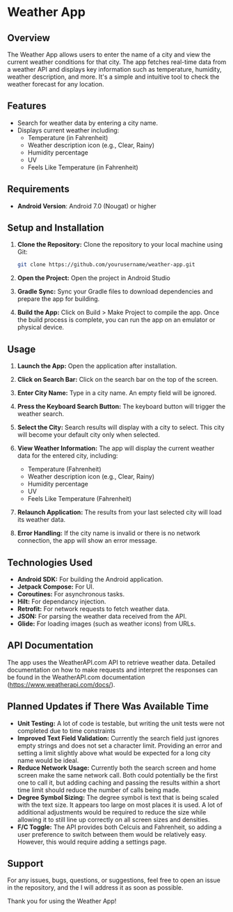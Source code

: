 # Weather App

## Overview
The Weather App allows users to enter the name of a city and view the current weather conditions for that city. The app fetches real-time data from a weather API and displays key information such as temperature, humidity, weather description, and more. It's a simple and intuitive tool to check the weather forecast for any location.

## Features
- Search for weather data by entering a city name.
- Displays current weather including:
  - Temperature (in Fahrenheit)
  - Weather description icon (e.g., Clear, Rainy)
  - Humidity percentage
  - UV
  - Feels Like Temperature (in Fahrenheit)
    
## Requirements
- **Android Version**: Android 7.0 (Nougat) or higher

## Setup and Installation

1. **Clone the Repository:**
   Clone the repository to your local machine using Git:

   ```bash
   git clone https://github.com/yourusername/weather-app.git
   
2. **Open the Project:** Open the project in Android Studio

3. **Gradle Sync:** Sync your Gradle files to download dependencies and prepare the app for building.

4. **Build the App:** Click on Build > Make Project to compile the app. Once the build process is complete, you can run the app on an emulator or physical device.

## Usage

1. **Launch the App:** Open the application after installation.

2. **Click on Search Bar:** Click on the search bar on the top of the screen.

3. **Enter City Name:** Type in a city name. An empty field will be ignored.

4. **Press the Keyboard Search Button:** The keyboard button will trigger the weather search.

5. **Select the City:** Search results will display with a city to select. This city will become your default city only when selected.

6. **View Weather Information:** The app will display the current weather data for the entered city, including:
    - Temperature (Fahrenheit)
    - Weather description icon (e.g., Clear, Rainy)
    - Humidity percentage
    - UV
    - Feels Like Temperature (Fahrenheit)

7. **Relaunch Application:** The results from your last selected city will load its weather data.

8. **Error Handling:** If the city name is invalid or there is no network connection, the app will show an error message.

## Technologies Used

  - **Android SDK:** For building the Android application.
  - **Jetpack Compose:** For UI.
  - **Coroutines:** For asynchronous tasks.
  - **Hilt:** For dependancy injection.
  - **Retrofit:** For network requests to fetch weather data.
  - **JSON:** For parsing the weather data received from the API.
  - **Glide:** For loading images (such as weather icons) from URLs.

## API Documentation

The app uses the WeatherAPI.com API to retrieve weather data. Detailed documentation on how to make requests and interpret the responses can be found in the WeatherAPI.com documentation (https://www.weatherapi.com/docs/).

## Planned Updates if There Was Available Time

  - **Unit Testing:** A lot of code is testable, but writing the unit tests were not completed due to time constraints
  - **Improved Text Field Validation:** Currently the search field just ignores empty strings and does not set a character limit. Providing an error and setting a limit slightly above what would be expected for a long city name would be ideal.
  - **Reduce Network Usage:** Currently both the search screen and home screen make the same network call. Both could potentially be the first one to call it, but adding caching and passing the results within a short time limit should reduce the number of calls being made.
  - **Degree Symbol Sizing:** The degree symbol is text that is being scaled with the text size. It appears too large on most places it is used. A lot of additional adjustments would be required to reduce the size while allowing it to still line up correctly on all screen sizes and densities.
  - **F/C Toggle:** The API provides both Celcuis and Fahrenheit, so adding a user preference to switch between them would be relatively easy. However, this would require adding a settings page.


## Support

For any issues, bugs, questions, or suggestions, feel free to open an issue in the repository, and the I will address it as soon as possible.

Thank you for using the Weather App!
